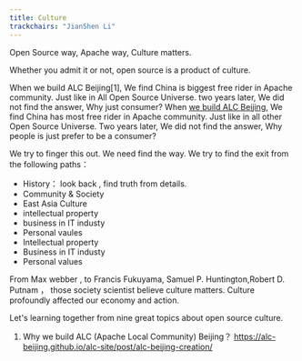 ```yaml
---
title: Culture
trackchairs: "JianShen Li"
---
```


Open Source way, Apache way,  Culture matters.

Whether you admit it or not, open source is a product of culture. 

When we build ALC Beijing[1], We find China is biggest free rider in Apache community. Just like in All Open Source Universe. two years later, We did not find the answer, Why just consumer? 
When [we build ALC Beijing](https://alc-beijing.github.io/alc-site/post/alc-beijing-creation/), We find China has most free rider in Apache community. Just like in all other Open Source Universe. Two years later, We did not find the answer, Why people is just prefer to be a consumer? 

We try to finger this out. We need find the way.  We try to find the exit from the following paths：

* History： look back , find truth from details. 
* Community & Society 
* East Asia Culture 
* intellectual property 
* business in IT industy
* Personal vaules
* Intellectual property 
* Business in IT industy
* Personal values

From Max webber , to Francis Fukuyama, Samuel P. Huntington,Robert D. Putnam ， those society scientist believe culture matters. Culture profoundly affected our economy and action. 

Let's learning together from nine great topics about open source culture.


1. Why we build ALC (Apache Local Community) Beijing？ https://alc-beijing.github.io/alc-site/post/alc-beijing-creation/ 
